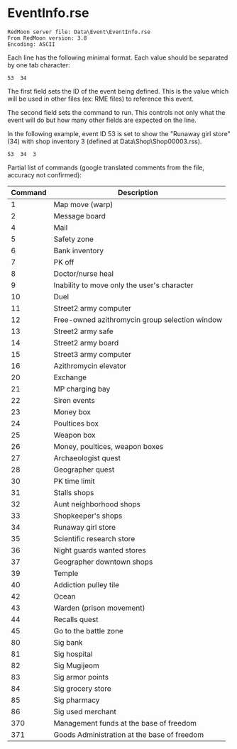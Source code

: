 EventInfo.rse
=============

```
RedMoon server file: Data\Event\EventInfo.rse
From RedMoon version: 3.8
Encoding: ASCII
```

Each line has the following minimal format. Each value should be separated
by one tab character:

```
53	34
```

The first field sets the ID of the event being defined. This is the value
which will be used in other files (ex: RME files) to reference this event.

The second field sets the command to run. This controls not only what the
event will do but how many other fields are expected on the line.

In the following example, event ID 53 is set to show the "Runaway girl store"
(34) with shop inventory 3 (defined at Data\Shop\Shop00003.rss).

```
53	34	3
```

Partial list of commands (google translated comments from the file, accuracy
not confirmed):

| Command | Description                                                       |
|---------|-------------------------------------------------------------------|
| 1       | Map move (warp)                                                   |
| 2       | Message board                                                     |
| 4       | Mail                                                              |
| 5       | Safety zone                                                       |
| 6       | Bank inventory                                                    |
| 7       | PK off                                                            |
| 8       | Doctor/nurse heal                                                 | 
| 9       | Inability to move only the user's character                       | 
| 10      | Duel                                                              | 
| 11      | Street2 army computer                                             | 
| 12      | Free-owned azithromycin group selection window                    |
| 13      | Street2 army safe                                                 | 
| 14      | Street2 army board                                                | 
| 15      | Street3 army computer                                             | 
| 16      | Azithromycin elevator                                             | 
| 20      | Exchange                                                          | 
| 21      | MP charging bay                                                   | 
| 22      | Siren events                                                      | 
| 23      | Money box                                                         | 
| 24      | Poultices box                                                     | 
| 25      | Weapon box                                                        | 
| 26      | Money, poultices, weapon boxes                                    | 
| 27      | Archaeologist quest                                               | 
| 28      | Geographer quest                                                  | 
| 30      | PK time limit                                                     | 
| 31      | Stalls shops                                                      | 
| 32      | Aunt neighborhood shops                                           | 
| 33      | Shopkeeper's shops                                                | 
| 34      | Runaway girl store                                                | 
| 35      | Scientific research store                                         | 
| 36      | Night guards wanted stores                                        | 
| 37      | Geographer downtown shops                                         | 
| 39      | Temple                                                            | 
| 40      | Addiction pulley tile                                             | 
| 42      | Ocean                                                             | 
| 43      | Warden (prison movement)                                          | 
| 44      | Recalls quest                                                     | 
| 45      | Go to the battle zone                                             | 
| 80      | Sig bank                                                          | 
| 81      | Sig hospital                                                      | 
| 82      | Sig Mugijeom                                                      | 
| 83      | Sig armor points                                                  | 
| 84      | Sig grocery store                                                 | 
| 85      | Sig pharmacy                                                      | 
| 86      | Sig used merchant                                                 | 
| 370     | Management funds at the base of freedom                           |
| 371     | Goods Administration at the base of freedom                       |
